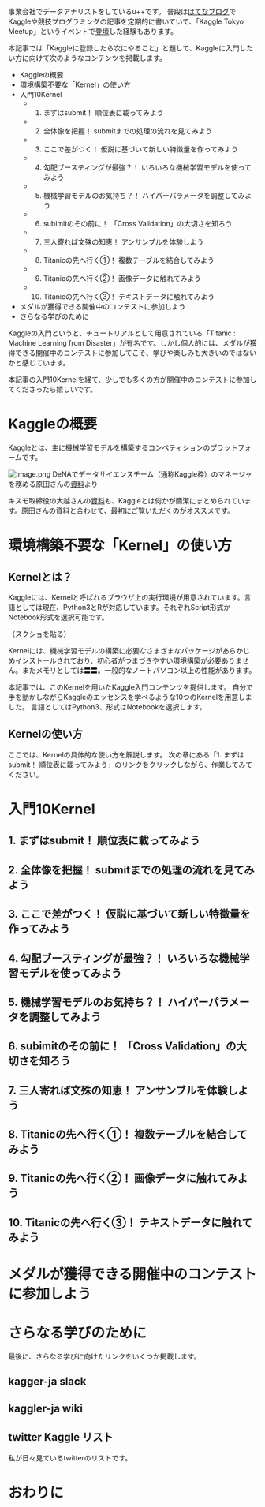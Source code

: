 事業会社でデータアナリストをしているu++です。
普段は[はてなブログ](https://upura.hatenablog.com)でKaggleや競技プログラミングの記事を定期的に書いていて、「Kaggle Tokyo Meetup」というイベントで[登壇](https://speakerdeck.com/upura/kaggler-ja-driven-learning-kaggle-tokyo-meetup-number-5)した経験もあります。

本記事では「Kaggleに登録したら次にやること」と題して、Kaggleに入門したい方に向けて次のようなコンテンツを掲載します。

- Kaggleの概要
- 環境構築不要な「Kernel」の使い方
- 入門10Kernel
  - 1. まずはsubmit！ 順位表に載ってみよう
  - 2. 全体像を把握！ submitまでの処理の流れを見てみよう
  - 3. ここで差がつく！ 仮説に基づいて新しい特徴量を作ってみよう
  - 4. 勾配ブースティングが最強？！ いろいろな機械学習モデルを使ってみよう
  - 5. 機械学習モデルのお気持ち？！ ハイパーパラメータを調整してみよう
  - 6. subimitのその前に！ 「Cross Validation」の大切さを知ろう
  - 7. 三人寄れば文殊の知恵！ アンサンブルを体験しよう
  - 8. Titanicの先へ行く①！ 複数テーブルを結合してみよう
  - 9. Titanicの先へ行く②！ 画像データに触れてみよう
  - 10. Titanicの先へ行く③！ テキストデータに触れてみよう
- メダルが獲得できる開催中のコンテストに参加しよう
- さらなる学びのために

Kaggleの入門というと、チュートリアルとして用意されている「Titanic : Machine Learning from Disaster」が有名です。しかし個人的には、メダルが獲得できる開催中のコンテストに参加してこそ、学びや楽しみも大きいのではないかと感じています。

本記事の入門10Kernelを経て、少しでも多くの方が開催中のコンテストに参加してくださったら嬉しいです。

# Kaggleの概要

[Kaggle](https://www.kaggle.com/)とは、主に機械学習モデルを構築するコンペティションのプラットフォームです。

![image.png](https://qiita-image-store.s3.amazonaws.com/0/322566/d78df200-d93c-30d9-d3a1-1b336010a8f9.png)
DeNAでデータサイエンスチーム（通称Kaggle枠）のマネージャを務める原田さんの[資料](https://www.slideshare.net/HaradaKei/devsumi-2018summer)より

キスモ取締役の大越さんの[資料](https://www.slideshare.net/ssuserafaae8/for-manabiya?ref=https://www.kysmo.tech/news/press24/)も、Kaggleとは何かが簡潔にまとめられています。原田さんの資料と合わせて、最初にご覧いただくのがオススメです。

# 環境構築不要な「Kernel」の使い方

## Kernelとは？

Kaggleには、Kernelと呼ばれるブラウザ上の実行環境が用意されています。言語としては現在、Python3とRが対応しています。それぞれScript形式かNotebook形式を選択可能です。

（スクショを貼る）

Kernelには、機械学習モデルの構築に必要なさまざまなパッケージがあらかじめインストールされており、初心者がつまづきやすい環境構築が必要ありません。またメモリとしては〓〓。一般的なノートパソコン以上の性能があります。

本記事では、このKernelを用いたKaggle入門コンテンツを提供します。
自分で手を動かしながらKaggleのエッセンスを学べるような10つのKernelを用意しました。
言語としてはPython3、形式はNotebookを選択します。

## Kernelの使い方

ここでは、Kernelの具体的な使い方を解説します。
次の章にある「1. まずはsubmit！ 順位表に載ってみよう」のリンクをクリックしながら、作業してみてください。



# 入門10Kernel

## 1. まずはsubmit！ 順位表に載ってみよう

## 2. 全体像を把握！ submitまでの処理の流れを見てみよう

##  3. ここで差がつく！ 仮説に基づいて新しい特徴量を作ってみよう

##  4. 勾配ブースティングが最強？！ いろいろな機械学習モデルを使ってみよう

##  5. 機械学習モデルのお気持ち？！ ハイパーパラメータを調整してみよう

##  6. subimitのその前に！ 「Cross Validation」の大切さを知ろう

##  7. 三人寄れば文殊の知恵！ アンサンブルを体験しよう

##  8. Titanicの先へ行く①！ 複数テーブルを結合してみよう

##  9. Titanicの先へ行く②！ 画像データに触れてみよう

##  10. Titanicの先へ行く③！ テキストデータに触れてみよう

# メダルが獲得できる開催中のコンテストに参加しよう



#  さらなる学びのために

最後に、さらなる学びに向けたリンクをいくつか掲載します。

## kagger-ja slack


## kaggler-ja wiki


## twitter Kaggle リスト

私が日々見ているtwitterのリストです。



# おわりに

